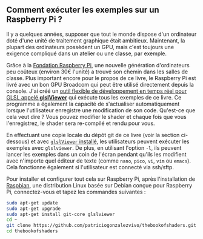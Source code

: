 ## Comment exécuter les exemples sur un Raspberry Pi ?

Il y a quelques années, supposer que tout le monde dispose d'un ordinateur doté d'une unité de traitement graphique était ambitieux. Maintenant, la plupart des ordinateurs possèdent un GPU, mais c'est toujours une exigence compliqué dans un atelier ou une classe, par exemple.

Grâce à la [Fondation Raspberry Pi](http://www.raspberrypi.org/), une nouvelle génération d'ordinateurs peu coûteux (environ 30€ l'unité) a trouvé son chemin dans les salles de classe. Plus important encore pour le propos de ce livre, le Raspberry Pi est livré avec un bon GPU Broadcom qui peut être utilisé directement depuis la console. J'ai créé un [outil flexible de développement en temps réel pour GLSL appelé **glslViewer**](https://github.com/patriciogonzalezvivo/glslViewer)  qui exécute tous les exemples de ce livre. Ce programme a également la capacité de s'actualiser automatiquement lorsque l'utilisateur enregistre une modification de son code. Qu'est-ce que cela veut dire ? Vous pouvez modifier le shader et chaque fois que vous l'enregistrez, le shader sera re-compilé et rendu pour vous.

En effectuant une copie locale du dépôt git de ce livre (voir la section ci-dessous) et avec [`glslViewer` installé](https://github.com/patriciogonzalezvivo/glslViewer), les utilisateurs peuvent exécuter les exemples avec `glslviewer`. De plus, en utilisant l'option `-l`, ils peuvent lancer les exemples dans un coin de l'écran pendant qu'ils les modifient avec n'importe quel éditeur de texte (comme `nano`, `pico`, `vi`, `vim` ou `emacs`). Cela fonctionne également si l'utilisateur est connecté via ssh/sftp.

Pour installer et configurer tout cela sur Raspberry Pi, après l'installation de [Raspbian](https://www.raspberrypi.org/downloads/raspbian/), une distribution Linux basée sur Debian conçue pour Raspberry Pi, connectez-vous et tapez les commandes suivantes :

```bash
sudo apt-get update
sudo apt-get upgrade
sudo apt-get install git-core glslviewer
cd ~
git clone https://github.com/patriciogonzalezvivo/thebookofshaders.git
cd thebookofshaders
```
